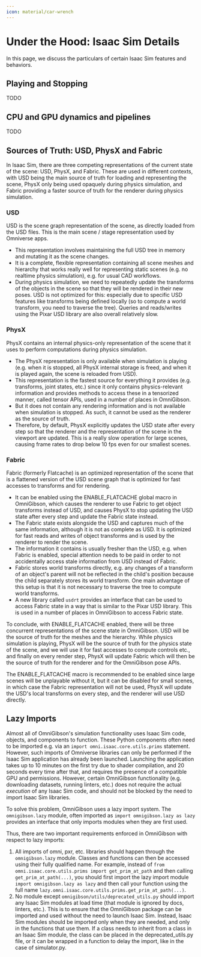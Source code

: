 ```yaml
---
icon: material/car-wrench
---
```


# Under the Hood: Isaac Sim Details
In this page, we discuss the particulars of certain Isaac Sim features and behaviors.

## Playing and Stopping
TODO

## CPU and GPU dynamics and pipelines
TODO

## Sources of Truth: USD, PhysX and Fabric
In Isaac Sim, there are three competing representations of the current state of the scene: USD, PhysX, and Fabric. These are used in different contexts, with USD being the main source of truth for loading and representing the scene, PhysX only being used opaquely during physics simulation, and Fabric providing a faster source of truth for the renderer during physics simulation.

### USD
USD is the scene graph representation of the scene, as directly loaded from the USD files. This is the main scene / stage representation used by Omniverse apps.

  * This representation involves maintaining the full USD tree in memory and mutating it as the scene changes.
  * It is a complete, flexible representation containing all scene meshes and hierarchy that works really well for representing static scenes (e.g. no realtime physics simulation), e.g. for usual CAD workflows.
  * During physics simulation, we need to repeatedly update the transforms of the objects in the scene so that they will be rendered in their new poses. USD is not optimized for this: especially due to specific USD features like transforms being defined locally (so to compute a world transform, you need to traverse the tree). Queries and reads/writes using the Pixar USD library are also overall relatively slow.

### PhysX
PhysX contains an internal physics-only representation of the scene that it uses to perform computations during physics simulation.

  * The PhysX representation is only available when simulation is playing (e.g. when it is stopped, all PhysX internal storage is freed, and when it is played again, the scene is reloaded from USD).
  * This representation is the fastest source for everything it provides (e.g. transforms, joint states, etc.) since it only contains physics-relevant information and provides methods to access these in a tensorized manner, called tensor APIs, used in a number of places in OmniGibson.
  * But it does not contain any rendering information and is not available when simulation is stopped. As such, it cannot be used as the renderer as the source of truth.
  * Therefore, by default, PhysX explicitly updates the USD state after every step so that the renderer and the representation of the scene in the viewport are updated. This is a really slow operation for large scenes, causing frame rates to drop below 10 fps even for our smallest scenes.

### Fabric
Fabric (formerly Flatcache) is an optimized representation of the scene that is a flattened version of the USD scene graph that is optimized for fast accesses to transforms and for rendering.

  * It can be enabled using the ENABLE_FLATCACHE global macro in OmniGibson, which causes the renderer to use Fabric to get object transforms instead of USD, and causes PhysX to stop updating the USD state after every step and update the Fabric state instead.
  * The Fabric state exists alongside the USD and captures much of the same information, although it is not as complete as USD. It is optimized for fast reads and writes of object transforms and is used by the renderer to render the scene.
  * The information it contains is usually fresher than the USD, e.g. when Fabric is enabled, special attention needs to be paid in order to not accidentally access stale information from USD instead of Fabric.
  * Fabric stores world transforms directly, e.g. any changes of a transform of an object's parent will not be reflected in the child's position because the child separately stores its world transform. One main advantage of this setup is that it is not necessary to traverse the tree to compute world transforms.
  * A new library called `usdrt` provides an interface that can be used to access Fabric state in a way that is similar to the Pixar USD library. This is used in a number of places in OmniGibson to access Fabric state.

To conclude, with ENABLE_FLATCACHE enabled, there will be three concurrent representations of the scene state in OmniGibson. USD will be the source of truth for the meshes and the hierarchy. While physics simulation is playing, PhysX will be the source of truth for the physics state of the scene, and we will use it for fast accesses to compute controls etc., and finally on every render step, PhysX will update Fabric which will then be the source of truth for the renderer and for the OmniGibson pose APIs.

The ENABLE_FLATCACHE macro is recommended to be enabled since large scenes will be unplayable without it, but it can be disabled for small scenes, in which case the Fabric representation will not be used, PhysX will update the USD's local transforms on every step, and the renderer will use USD directly.

## Lazy Imports
Almost all of OmniGibson's simulation functionality uses Isaac Sim code, objects, and components to function. These Python components often need to be imported e.g. via an `import omni.isaac.core.utils.prims` statement. However, such imports of Omniverse libraries can only be performed if the Isaac Sim application has already been launched. Launching the application takes up to 10 minutes on the first try due to shader compilation, and 20 seconds every time after that, and requires the presence of a compatible GPU and permissions. However, certain OmniGibson functionality (e.g. downloading datasets, running linters, etc.) does not require the actual _execution_ of any Isaac Sim code, and should not be blocked by the need to import Isaac Sim libraries.

To solve this problem, OmniGibson uses a lazy import system. The `omnigibson.lazy` module, often imported as `import omnigibson.lazy as lazy` provides an interface that only imports modules when they are first used.

Thus, there are two important requirements enforced in OmniGibson with respect to lazy imports:

1. All imports of omni, pxr, etc. libraries should happen through the `omnigibson.lazy` module. Classes and functions can then be accessed using their fully qualified name. For example, instead of `from omni.isaac.core.utils.prims import get_prim_at_path` and then calling `get_prim_at_path(...)`, you should first import the lazy import module `import omnigibson.lazy as lazy` and then call your function using the full name `lazy.omni.isaac.core.utils.prims.get_prim_at_path(...)`.
2. No module except `omnigibson/utils/deprecated_utils.py` should import any Isaac Sim modules at load time (that module is ignored by docs, linters, etc.). This is to ensure that the OmniGibson package can be imported and used without the need to launch Isaac Sim. Instead, Isaac Sim modules should be imported only when they are needed, and only in the functions that use them. If a class needs to inherit from a class in an Isaac Sim module, the class can be placed in the deprecated_utils.py file, or it can be wrapped in a function to delay the import, like in the case of simulator.py.